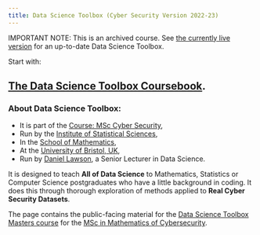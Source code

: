 ```yaml
---
title: Data Science Toolbox (Cyber Security Version 2022-23)
---
```

IMPORTANT NOTE: This is an archived course. See [the currently live version](../) for an up-to-date Data Science Toolbox.

Start with:

## [The Data Science Toolbox Coursebook](coursebook.html).

### About Data Science Toolbox:

* It is part of the [Course: MSc Cyber Security](https://www.bristol.ac.uk/maths/postgraduate/msc/cybersecurity),
* Run by the [Institute of Statistical Sciences](https://www.bristolmathsresearch.org/statistical-science/),
* In the [School of Mathematics](https://www.bristol.ac.uk/maths),
* At the [University of Bristol, UK](https://www.bristol.ac.uk),
* Run by [Daniel Lawson](https://people.maths.bris.ac.uk/~madjl/), a Senior Lecturer in Data Science.

It is designed to teach **All of Data Science** to Mathematics, Statistics or Computer Science postgraduates who have a little background in coding. It does this through thorough exploration of methods applied to **Real Cyber Security Datasets**.

The page contains the public-facing material for the [Data Science Toolbox Masters course](https://www.bris.ac.uk/unit-programme-catalogue/UnitDetails.jsa;jsessionid=9A4E8E85CF53506A6177DBB05B80A134.nAC1004052063?ayrCode=20%2F21&unitCode=MATHM0029) for the [MSc in Mathematics of Cybersecurity](https://www.bristol.ac.uk/study/postgraduate/2020/sci/msc-mathematics-of-cybersecurity).


